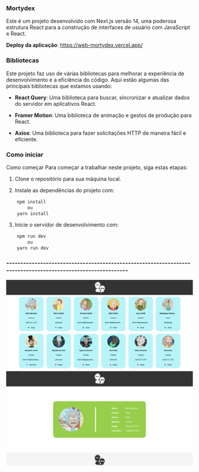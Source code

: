 ### Mortydex

Este é um projeto desenvolvido com Next.js versão 14, uma poderosa estrutura React para a construção de interfaces de usuário com JavaScript e React.

**Deploy da aplicação**: https://web-mortydex.vercel.app/

### Bibliotecas

Este projeto faz uso de várias bibliotecas para melhorar a experiência de desenvolvimento e a eficiência do código. Aqui estão algumas das principais bibliotecas que estamos usando:

- **React Query**: Uma biblioteca para buscar, sincronizar e atualizar dados do servidor em aplicativos React.

- **Framer Motion**: Uma biblioteca de animação e gestos de produção para React.

- **Axios**: Uma biblioteca para fazer solicitações HTTP de maneira fácil e eficiente.

### Como iniciar

Como começar Para começar a trabalhar neste projeto, siga estas etapas:

 1. Clone o repositório para sua máquina local. 

 2. Instale as dependências do projeto com:

``` 
    npm install 
        ou 
    yarn install

``` 

 3. Inicie o servidor de desenvolvimento com:

``` 
    npm run dev 
        ou 
    yarn run dev

```

 ### ------------------------------------------------------------------------------------------------------------

 ![Pagina home do site](/public/print-home.png)
 ![Pagina do personagem](/public/print-page.png)
